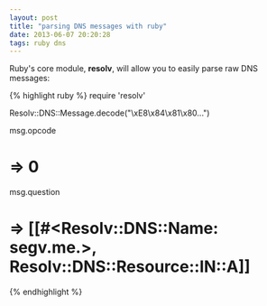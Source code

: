 ```yaml
---
layout: post
title: "parsing DNS messages with ruby"
date: 2013-06-07 20:20:28
tags: ruby dns
---
```


</p>
Ruby's core module, <b>resolv</b>, will allow you to easily parse raw DNS messages:

{% highlight ruby %}
require 'resolv'

Resolv::DNS::Message.decode("\xE8\x84\x81\x80...")

msg.opcode
# => 0 

msg.question 
# => [[#&lt;Resolv::DNS::Name: segv.me.&gt;, Resolv::DNS::Resource::IN::A]]

{% endhighlight %}<p>

